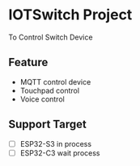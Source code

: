 # IOTSwitch Project

To Control Switch Device

## Feature
* MQTT control device
* Touchpad control
* Voice control

## Support Target
* [ ] ESP32-S3 in process
* [ ] ESP32-C3 wait process
